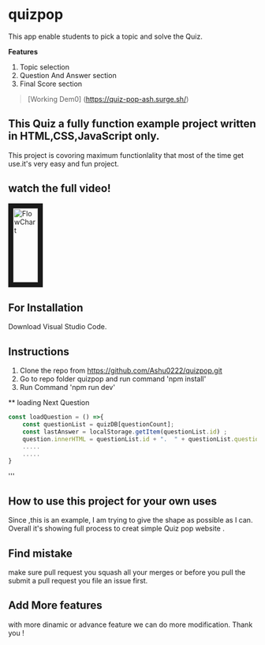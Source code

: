 # quizpop
This app enable students to pick a topic and solve the Quiz.

**Features**
1) Topic selection
2) Question And Answer section
3) Final Score section

>[Working Dem0] (https://quiz-pop-ash.surge.sh/)

## This Quiz a fully function example project written in HTML,CSS,JavaScript only.
This project is covoring maximum functionlality that most of the time get use.it's very easy and fun project.
## watch the full video!
<a href="youtube link" target="_blank">

<img src="https://whimsical.com/quizpop-Xt9YJ81oYnaK3JzTvVaQ82" alt="FlowChart" width="50" height="150" border="10"></a>

## For Installation 
Download Visual Studio Code.


## Instructions
1. Clone the repo from https://github.com/Ashu0222/quizpop.git
2. Go to repo folder quizpop and run command 'npm install'
3. Run Command 'npm run dev'

** loading Next Question
```js
const loadQuestion = () =>{   
    const questionList = quizDB[questionCount];    
    const lastAnswer = localStorage.getItem(questionList.id) ;   
    question.innerHTML = questionList.id + ".  " + questionList.question;
    .....
    .....
}
```



'''
## How to use this project for your own uses
Since ,this is an example, I am trying to give the shape as possible as I can. Overall it's showing full  process to creat simple Quiz pop website .
## Find mistake
make sure pull request you squash all your merges or before you pull the submit a pull request you file an issue first.
## Add More features
with more dinamic or advance feature we can do more modification.
Thank you !